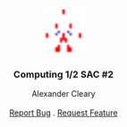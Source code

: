 <br/>
<p align="center">
  <a href="https://github.com/ClearyCoding/Computing-SAC2">
    <img src="assets/player.png" alt="Logo" width="80" height="80">
  </a>

  <h3 align="center">Computing 1/2 SAC #2</h3>

  <p align="center">
    Alexander Cleary
    <br/>
    <br/>
    <a href="https://github.com/ClearyCoding/Computing-SAC1/issues">Report Bug</a>
    .
    <a href="https://github.com/ClearyCoding/Computing-SAC1/issues">Request Feature</a>
  </p>
</p>
